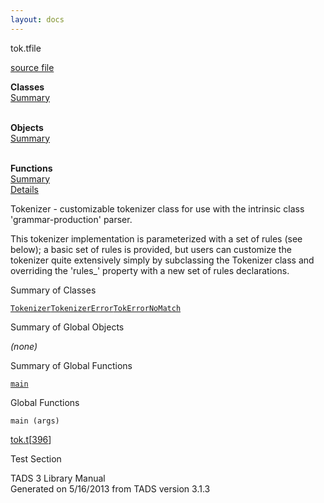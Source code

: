 ```yaml
---
layout: docs
---
```

<span class="title">tok.t</span><span class="type">file</span>

[source file](../source/tok.t.html)

**Classes**  
[Summary](#_ClassSummary_)  
 

**Objects**  
[Summary](#_ObjectSummary_)  
 

**Functions**  
[Summary](#_FunctionSummary_)  
[Details](#_Functions_)



Tokenizer - customizable tokenizer class for use with the intrinsic
class 'grammar-production' parser.

This tokenizer implementation is parameterized with a set of rules (see
below); a basic set of rules is provided, but users can customize the
tokenizer quite extensively simply by subclassing the Tokenizer class
and overriding the 'rules\_' property with a new set of rules
declarations.



<span id="_ClassSummary_"></span>



<span class="hdln">Summary of Classes</span>  



[`Tokenizer`](../object/Tokenizer.html)[`TokenizerError`](../object/TokenizerError.html)[`TokErrorNoMatch`](../object/TokErrorNoMatch.html)
<span id="_ObjectSummary_"></span>



<span class="hdln">Summary of Global Objects</span>  



*(none)* <span id="FunctionSummary_"></span>



<span class="hdln">Summary of Global Functions</span>  



[`main`](#main)

<span id="_Functions_"></span>



<span class="hdln">Global Functions</span>  



<span id="main"></span>

`main (args)`

[tok.t](../file/tok.t.html)\[[396](../source/tok.t.html#396)\]



Test Section





TADS 3 Library Manual  
Generated on 5/16/2013 from TADS version 3.1.3


